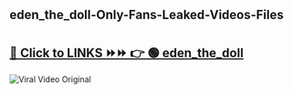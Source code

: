 
 ## eden_the_doll-Only-Fans-Leaked-Videos-Files

# <h2><a href="https://mediaupload.pro?eden_the_doll">🔗 Click to LINKS ⏩⏩ 👉 🟢 eden_the_doll </a></h2>

<a href="https://mediaupload.pro?eden_the_doll" rel="nofollow" data-target="animated-image.originalLink"><img src="https://i.ibb.co.com/xMMVF88/686577567.gif" alt="Viral Video Original" style="max-width: 100%; display: inline-block;" data-target="animated-image.originalImage"></a>